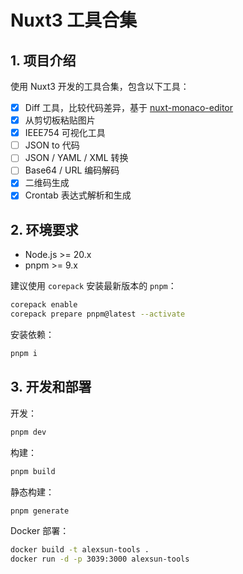 # Nuxt3 工具合集

## 1. 项目介绍

使用 Nuxt3 开发的工具合集，包含以下工具：

- [x] Diff 工具，比较代码差异，基于 [nuxt-monaco-editor](https://github.com/e-chan1007/nuxt-monaco-editor)
- [x] 从剪切板粘贴图片
- [x] IEEE754 可视化工具
- [ ] JSON to 代码
- [ ] JSON / YAML / XML 转换
- [ ] Base64 / URL 编码解码
- [x] 二维码生成
- [x] Crontab 表达式解析和生成

## 2. 环境要求

- Node.js >= 20.x
- pnpm >= 9.x

建议使用 `corepack` 安装最新版本的 `pnpm`：

```bash
corepack enable
corepack prepare pnpm@latest --activate
```

安装依赖：

```bash
pnpm i
```

## 3. 开发和部署

开发：

```bash
pnpm dev
```

构建：

```bash
pnpm build
```

静态构建：

```bash
pnpm generate
```

Docker 部署：

```bash
docker build -t alexsun-tools .
docker run -d -p 3039:3000 alexsun-tools
```
